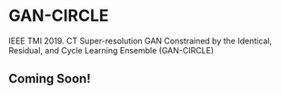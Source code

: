 # GAN-CIRCLE
IEEE TMI 2019. CT Super-resolution GAN Constrained by the Identical, Residual, and Cycle Learning Ensemble (GAN-CIRCLE)

## Coming Soon!

